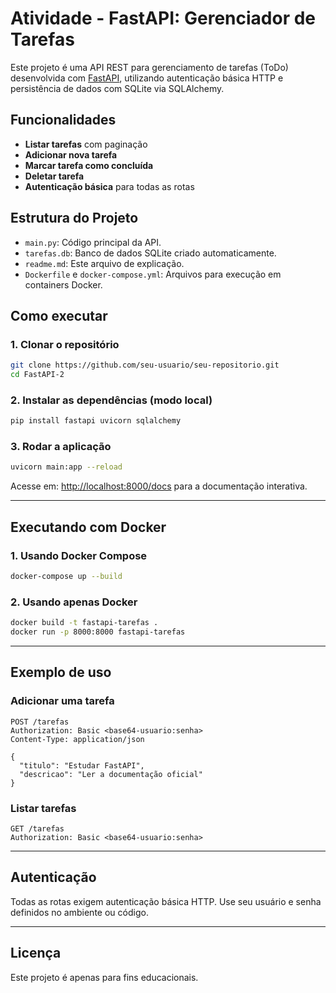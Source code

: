 # Atividade - FastAPI: Gerenciador de Tarefas

Este projeto é uma API REST para gerenciamento de tarefas (ToDo) desenvolvida com [FastAPI](https://fastapi.tiangolo.com/), utilizando autenticação básica HTTP e persistência de dados com SQLite via SQLAlchemy.

## Funcionalidades

- **Listar tarefas** com paginação
- **Adicionar nova tarefa**
- **Marcar tarefa como concluída**
- **Deletar tarefa**
- **Autenticação básica** para todas as rotas

## Estrutura do Projeto

- `main.py`: Código principal da API.
- `tarefas.db`: Banco de dados SQLite criado automaticamente.
- `readme.md`: Este arquivo de explicação.
- `Dockerfile` e `docker-compose.yml`: Arquivos para execução em containers Docker.

## Como executar

### 1. Clonar o repositório

```bash
git clone https://github.com/seu-usuario/seu-repositorio.git
cd FastAPI-2
```

### 2. Instalar as dependências (modo local)

```bash
pip install fastapi uvicorn sqlalchemy
```

### 3. Rodar a aplicação

```bash
uvicorn main:app --reload
```

Acesse em: [http://localhost:8000/docs](http://localhost:8000/docs) para a documentação interativa.

---

## Executando com Docker

### 1. Usando Docker Compose

```bash
docker-compose up --build
```

### 2. Usando apenas Docker

```bash
docker build -t fastapi-tarefas .
docker run -p 8000:8000 fastapi-tarefas
```

---

## Exemplo de uso

### Adicionar uma tarefa

```http
POST /tarefas
Authorization: Basic <base64-usuario:senha>
Content-Type: application/json

{
  "titulo": "Estudar FastAPI",
  "descricao": "Ler a documentação oficial"
}
```

### Listar tarefas

```http
GET /tarefas
Authorization: Basic <base64-usuario:senha>
```

---

## Autenticação

Todas as rotas exigem autenticação básica HTTP. Use seu usuário e senha definidos no ambiente ou código.

---

## Licença

Este projeto é apenas para fins educacionais.